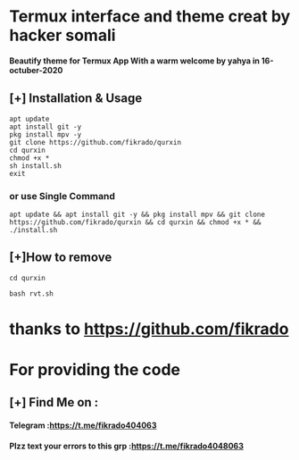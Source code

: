 # Termux interface and theme creat by hacker somali
#### Beautify theme for Termux App With a warm welcome by yahya in 16-octuber-2020

## [+] Installation & Usage
```
apt update
apt install git -y
pkg install mpv -y
git clone https://github.com/fikrado/qurxin
cd qurxin
chmod +x *
sh install.sh
exit
```
### or use Single Command
```
apt update && apt install git -y && pkg install mpv && git clone  https://github.com/fikrado/qurxin && cd qurxin && chmod +x * && ./install.sh
```
## [+]How to remove 
```
cd qurxin

bash rvt.sh
```
# thanks to https://github.com/fikrado 
 # For providing the code

    
## [+] Find Me on :
#### Telegram :https://t.me/fikrado404063
#### Plzz text your errors to this grp :https://t.me/fikrado4048063

